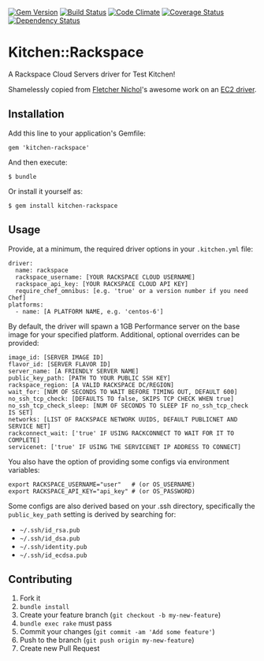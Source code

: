 [![Gem Version](https://badge.fury.io/rb/kitchen-rackspace.png)](http://badge.fury.io/rb/kitchen-rackspace)
[![Build Status](https://travis-ci.org/test-kitchen/kitchen-rackspace.png?branch=master)](https://travis-ci.org/test-kitchen/kitchen-rackspace)
[![Code Climate](https://codeclimate.com/github/test-kitchen/kitchen-rackspace.png)](https://codeclimate.com/github/test-kitchen/kitchen-rackspace)
[![Coverage Status](https://coveralls.io/repos/test-kitchen/kitchen-rackspace/badge.png)](https://coveralls.io/r/test-kitchen/kitchen-rackspace)
[![Dependency Status](https://gemnasium.com/test-kitchen/kitchen-rackspace.png)](https://gemnasium.com/test-kitchen/kitchen-rackspace)

# Kitchen::Rackspace

A Rackspace Cloud Servers driver for Test Kitchen!

Shamelessly copied from [Fletcher Nichol](https://github.com/fnichol)'s
awesome work on an [EC2 driver](https://github.com/opscode/kitchen-ec2).

## Installation

Add this line to your application's Gemfile:

    gem 'kitchen-rackspace'

And then execute:

    $ bundle

Or install it yourself as:

    $ gem install kitchen-rackspace

## Usage

Provide, at a minimum, the required driver options in your `.kitchen.yml` file:

    driver:
      name: rackspace
      rackspace_username: [YOUR RACKSPACE CLOUD USERNAME]
      rackspace_api_key: [YOUR RACKSPACE CLOUD API KEY]
      require_chef_omnibus: [e.g. 'true' or a version number if you need Chef]
    platforms:
      - name: [A PLATFORM NAME, e.g. 'centos-6']

By default, the driver will spawn a 1GB Performance server on the base image
for your specified platform. Additional, optional overrides can be provided:

    image_id: [SERVER IMAGE ID]
    flavor_id: [SERVER FLAVOR ID]
    server_name: [A FRIENDLY SERVER NAME]
    public_key_path: [PATH TO YOUR PUBLIC SSH KEY]
    rackspace_region: [A VALID RACKSPACE DC/REGION]
    wait_for: [NUM OF SECONDS TO WAIT BEFORE TIMING OUT, DEFAULT 600]
    no_ssh_tcp_check: [DEFAULTS TO false, SKIPS TCP CHECK WHEN true]
    no_ssh_tcp_check_sleep: [NUM OF SECONDS TO SLEEP IF no_ssh_tcp_check IS SET]
    networks: [LIST OF RACKSPACE NETWORK UUIDS, DEFAULT PUBLICNET AND SERVICE NET]
    rackconnect_wait: ['true' IF USING RACKCONNECT TO WAIT FOR IT TO COMPLETE]
    servicenet: ['true' IF USING THE SERVICENET IP ADDRESS TO CONNECT]

You also have the option of providing some configs via environment variables:

    export RACKSPACE_USERNAME="user"   # (or OS_USERNAME)
    export RACKSPACE_API_KEY="api_key" # (or OS_PASSWORD)

Some configs are also derived based on your .ssh directory, specifically the
`public_key_path` setting is derived by searching for:
- `~/.ssh/id_rsa.pub`
- `~/.ssh/id_dsa.pub`
- `~/.ssh/identity.pub`
- `~/.ssh/id_ecdsa.pub`

## Contributing

1. Fork it
2. `bundle install`
3. Create your feature branch (`git checkout -b my-new-feature`)
4. `bundle exec rake` must pass
5. Commit your changes (`git commit -am 'Add some feature'`)
6. Push to the branch (`git push origin my-new-feature`)
7. Create new Pull Request
